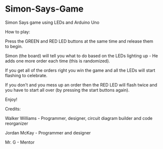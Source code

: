 # Simon-Says-Game
Simon Says game using LEDs and Arduino Uno

How to play:

Press the GREEN and RED LED buttons at the same time and release them to begin.

Simon (the board) will tell you what to do based on the LEDs lighting up - He adds one more order each time (this is randomized).

If you get all of the orders right you win the game and all the LEDs will start flashing to celebrate.

If you don't and you mess up an order then the RED LED will flash twice and you have to start all over (by pressing the start buttons again).

Enjoy!


Credits:

Walker Williams - Programmer, designer, circuit diagram builder and code reorganizer

Jordan McKay - Programmer and designer

Mr. G - Mentor
